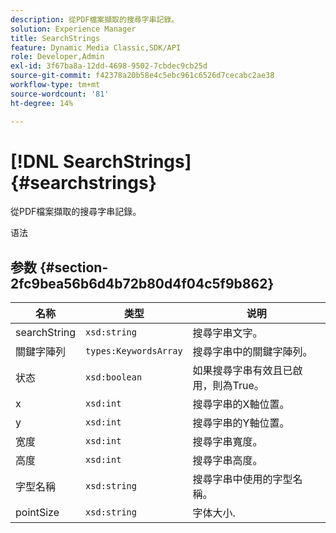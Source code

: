 ```yaml
---
description: 從PDF檔案擷取的搜尋字串記錄。
solution: Experience Manager
title: SearchStrings
feature: Dynamic Media Classic,SDK/API
role: Developer,Admin
exl-id: 3f67ba8a-12dd-4698-9502-7cbdec9cb25d
source-git-commit: f42378a20b58e4c5ebc961c6526d7cecabc2ae38
workflow-type: tm+mt
source-wordcount: '81'
ht-degree: 14%

---
```


# [!DNL SearchStrings]{#searchstrings}

從PDF檔案擷取的搜尋字串記錄。

语法

## 参数 {#section-2fc9bea56b6d4b72b80d4f04c5f9b862}

| 名称 | 类型 | 说明 |
|---|---|---|
| searchString | `xsd:string` | 搜尋字串文字。 |
| 關鍵字陣列 | `types:KeywordsArray` | 搜尋字串中的關鍵字陣列。 |
| 状态 | `xsd:boolean` | 如果搜尋字串有效且已啟用，則為True。 |
| x | `xsd:int` | 搜尋字串的X軸位置。 |
| y | `xsd:int` | 搜尋字串的Y軸位置。 |
| 宽度 | `xsd:int` | 搜尋字串寬度。 |
| 高度 | `xsd:int` | 搜尋字串高度。 |
| 字型名稱 | `xsd:string` | 搜尋字串中使用的字型名稱。 |
| pointSize | `xsd:string` | 字体大小. |
